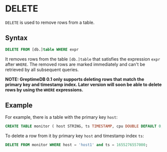 # DELETE

`DELETE` is used to remove rows from a table.

## Syntax

```sql
DELETE FROM [db.]table WHERE expr
```

It removes rows from the table `[db.]table` that satisfies the expression `expr` after `WHERE`. The removed rows are marked immediately and can't be retrieved by all subsequent queries.
 
 **NOTE: GreptimeDB 0.1 only supports deleting rows that match the primary key and timestamp index. Later version will soon be able to delete rows by using the `WHERE` expressions.**
 
## Example
For example, there is a table with the primary key `host`:
```sql
CREATE TABLE monitor ( host STRING, ts TIMESTAMP, cpu DOUBLE DEFAULT 0, memory DOUBLE, TIME INDEX (ts), PRIMARY KEY(host)) ;
```

To delete a row from it by primary key `host` and timestamp index `ts`:
```sql
DELETE FROM monitor WHERE host = 'host1' and ts = 1655276557000;
```